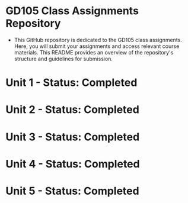 # GD105 Class Assignments Repository

- This GitHub repository is dedicated to the GD105 class assignments. Here, you will submit your assignments and access relevant course materials. This README provides an overview of the repository's structure and guidelines for submission.

# Unit 1 - Status: Completed

# Unit 2 - Status: Completed

# Unit 3 - Status: Completed

# Unit 4 - Status: Completed

# Unit 5 - Status: Completed
